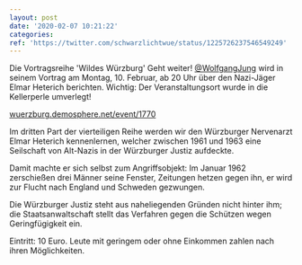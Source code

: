 ```yaml
---
layout: post
date: '2020-02-07 10:21:22'
categories: 
ref: 'https://twitter.com/schwarzlichtwue/status/1225726237546549249'
---
```

Die Vortragsreihe 'Wildes Würzburg' Geht weiter! [@WolfgangJung](https://twitter.com/WolfgangJung) wird in seinem Vortrag am Montag, 10. Februar, ab 20 Uhr über den Nazi-Jäger Elmar Heterich berichten. Wichtig: Der Veranstaltungsort wurde in die Kellerperle umverlegt!

[wuerzburg.demosphere.net/event/1770](https://wuerzburg.demosphere.net/event/1770)

Im dritten Part der vierteiligen Reihe werden wir den Würzburger Nervenarzt Elmar Heterich kennenlernen, welcher zwischen 1961 und 1963 eine Seilschaft von Alt-Nazis in der Würzburger Justiz aufdeckte.

Damit machte er sich selbst zum Angriffsobjekt: Im Januar 1962 zerschießen drei Männer seine Fenster, Zeitungen hetzen gegen ihn, er wird zur Flucht nach England und Schweden gezwungen.

Die Würzburger Justiz steht aus naheliegenden Gründen nicht hinter ihm; die Staatsanwaltschaft stellt das Verfahren gegen die Schützen wegen Geringfügigkeit ein.



Eintritt: 10 Euro. Leute mit geringem oder ohne Einkommen zahlen nach ihren Möglichkeiten.